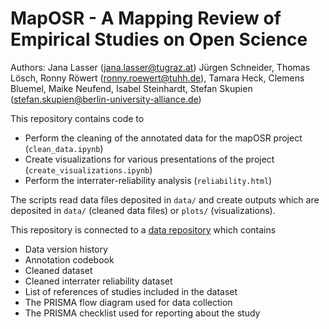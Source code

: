# MapOSR - A Mapping Review of Empirical Studies on Open Science

Authors:
Jana Lasser (jana.lasser@tugraz.at) Jürgen Schneider, Thomas Lösch, Ronny Röwert (ronny.roewert@tuhh.de), Tamara Heck, Clemens Bluemel, Maike Neufend, Isabel Steinhardt, Stefan Skupien (stefan.skupien@berlin-university-alliance.de)

This repository contains code to
* Perform the cleaning of the annotated data for the mapOSR project (`clean_data.ipynb`)
* Create visualizations for various presentations of the project (`create_visualizations.ipynb`)
* Perform the interrater-reliability analysis (`reliability.html`)

The scripts read data files deposited in `data/` and create outputs which are deposited in `data/` (cleaned data files) or `plots/` (visualizations). 

This repository is connected to a [data repository](https://zenodo.org/communities/maposr/about/) which contains
* Data version history
* Annotation codebook
* Cleaned dataset
* Cleaned interrater reliability dataset
* List of references of studies included in the dataset
* The PRISMA flow diagram used for data collection
* The PRISMA checklist used for reporting about the study
